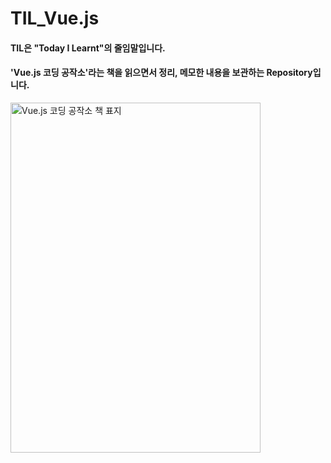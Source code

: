 # TIL_Vue.js

#### TIL은 "Today I Learnt"의 줄임말입니다.

#### 'Vue.js 코딩 공작소'라는 책을 읽으면서 정리, 메모한 내용을 보관하는 Repository입니다.

<img src="http://image.yes24.com/goods/78872554/800x0" width="400px" height="560px" title="Vue.js 코딩 공작소" alt="Vue.js 코딩 공작소 책 표지"></img>